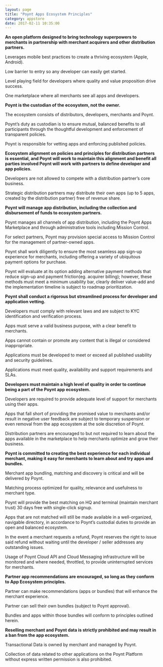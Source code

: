 ```yaml
---
layout: page
title: "Poynt Apps Ecosystem Principles"
category: appstore
date: 2017-02-11 10:35:00
---
```


**An open platform designed to bring technology superpowers to merchants in partnership with merchant acquirers and other distribution partners.**

Leverages mobile best practices to create a thriving  ecosystem (Apple, Android).

Low barrier to entry so any developer can easily get started.

Level playing field for developers where quality and value proposition drive success.

One marketplace where all merchants see all apps and developers.

**Poynt is the custodian of the ecosystem, not the owner.**

The ecosystem consists of distributors, developers, merchants and Poynt.

Poynt’s duty as custodian is to ensure mutual, balanced benefits to all participants through the thoughtful development and enforcement of transparent policies.

Poynt is responsible for vetting apps and enforcing published policies.

**Ecosystem alignment on policies and principles for distribution partners is essential, and Poynt will work to maintain this alignment and benefit all parties involved
Poynt will work with partners to define developer and app policies.**

Developers are not allowed to compete with a distribution partner’s core business.

Strategic distribution partners may distribute their own apps (up to 5 apps, created by the distribution partner) free of revenue share.

**Poynt will manage app distribution, including the collection and disbursement of funds to ecosystem partners.**

Poynt manages all channels of app distribution, including the Poynt Apps Marketplace and through administrative tools including Mission Control.

For select partners, Poynt may provision special access to Mission Control for the management of partner-owned apps.

Poynt shall work diligently to ensure the most seamless app sign-up experience for merchants, including offering a variety of ubiquitous payment options for purchase.

Poynt will evaluate at its option adding alternative payment methods that reduce sign-up and payment friction(eg. acquirer billing); however, these methods must meet a minimum usability bar, clearly deliver value-add and the implementation timeline is subject to roadmap prioritization.

**Poynt shall conduct a rigorous but streamlined process for developer and application vetting.**

Developers must comply with relevant laws and are subject to KYC identification and verification process.

Apps must serve a valid business purpose, with a clear benefit to merchants.

Apps cannot contain or promote any content that is illegal or considered inappropriate.

Applications must be developed to meet or exceed all published usability and security guidelines.

 Applications must meet quality, availability and support requirements and SLAs.

**Developers must maintain a high level of quality in order to continue being a part of the Poynt app ecosystem.**

Developers are required to provide adequate level of support for merchants using their apps.

Apps that fall short of providing the promised value to merchants and/or result in negative user feedback are subject to temporary suspension or even  removal from the app ecosystem at the sole discretion of Poynt.

Distribution partners are encouraged to but not required to learn about the apps available in the marketplace to help merchants optimize and grow their business.

**Poynt is committed to creating the best experience for each individual merchant, making it easy for merchants to learn about and try apps and bundles.**

Merchant app bundling, matching and discovery is critical and will be delivered by Poynt.

Matching process optimized for quality, relevance and usefulness to merchant type.

Poynt will provide the best matching on HQ and terminal  (maintain merchant trust) 30 days free with single-click signup.

Apps that are not matched will still be made available in a well-organized, navigable directory, in accordance to Poynt’s custodial duties to provide an open and balanced ecosystem.

In the event a merchant requests a refund, Poynt reserves the right to issue said refund without waiting until the developer / seller addresses any outstanding issues.

Usage of Poynt Cloud API and Cloud Messaging infrastructure will be monitored and where needed, throttled, to provide uninterrupted services for merchants.

**Partner app recommendations are encouraged, so long as they conform to App Ecosystem principles.**

Partner can make recommendations (apps or bundles) that will enhance the merchant experience.

Partner can sell their own bundles (subject to Poynt approval).

Bundles and apps within those bundles will conform to principles outlined herein.

**Reselling merchant and Poynt data is strictly prohibited and may result in a ban from the app ecosystem.**

Transactional Data is owned by merchant and managed by Poynt.

Collection of data related to other applications on the Poynt Platform without express written permission is also prohibited.
